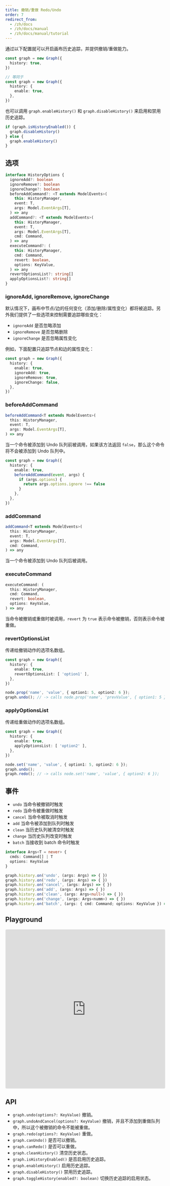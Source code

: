 ```yaml
---
title: 撤销/重做 Redo/Undo
order: 7
redirect_from:
  - /zh/docs
  - /zh/docs/manual
  - /zh/docs/manual/tutorial
---
```


通过以下配置就可以开启画布历史追踪，并提供撤销/重做能力。

```ts
const graph = new Graph({
  history: true,
})

// 等同于
const graph = new Graph({
  history: {
    enable: true,
  },
})
```

也可以调用 `graph.enableHistory()` 和 `graph.disableHistory()` 来启用和禁用历史追踪。

```ts
if (graph.isHistoryEnabled()) {
  graph.disableHistory()
} else {
  graph.enableHistory()
}
```

## 选项

```ts
interface HistoryOptions {
  ignoreAdd?: boolean
  ignoreRemove?: boolean
  ignoreChange?: boolean
  beforeAddCommand?: <T extends ModelEvents>(
    this: HistoryManager,
    event: T,
    args: Model.EventArgs[T],
  ) => any
  addCommand?: <T extends ModelEvents>(
    this: HistoryManager,
    event: T,
    args: Model.EventArgs[T],
    cmd: Command,
  ) => any
  executeCommand?: (
    this: HistoryManager,
    cmd: Command,
    revert: boolean,
    options: KeyValue,
  ) => any
  revertOptionsList?: string[]
  applyOptionsList?: string[]
}
```

### ignoreAdd, ignoreRemove, ignoreChange

默认情况下，画布中节点/边的任何变化（添加/删除/属性变化）都将被追踪。另外我们提供了一些选项来控制需要追踪哪些变化：

- `ignoreAdd` 是否忽略添加
- `ignoreRemove` 是否忽略删除
- `ignoreChange` 是否忽略属性变化

例如，下面配置只追踪节点和边的属性变化：

```ts
const graph = new Graph({
  history: {
    enable: true,
    ignoreAdd: true,
    ignoreRemove: true,
    ignoreChange: false,
  },
})
```

### beforeAddCommand 

```ts
beforeAddCommand<T extends ModelEvents>(
  this: HistoryManager,
  event: T,
  args: Model.EventArgs[T],
) => any
```

当一个命令被添加到 Undo 队列前被调用，如果该方法返回 `false`，那么这个命令将不会被添加到 Undo 队列中。

```ts
const graph = new Graph({
  history: {
    enable: true,
    beforeAddCommand(event, args) {
      if (args.options) {
        return args.options.ignore !== false
      }
    },
  },
})
```

### addCommand

```ts
addCommand<T extends ModelEvents>(
  this: HistoryManager,
  event: T,
  args: Model.EventArgs[T],
  cmd: Command,
) => any
```

当一个命令被添加到 Undo 队列后被调用。

### executeCommand

```ts
executeCommand: (
  this: HistoryManager,
  cmd: Command,
  revert: boolean,
  options: KeyValue,
) => any
```

当命令被撤销或重做时被调用，`revert` 为 `true` 表示命令被撤销，否则表示命令被重做。

### revertOptionsList

传递给撤销动作的选项名数组。

```ts
const graph = new Graph({
  history: {
    enable: true,
    revertOptionsList: [ 'option1' ],
  },
})

node.prop('name', 'value', { option1: 5, option2: 6 });
graph.undo(); // -> calls node.prop('name', 'prevValue', { option1: 5 });
```

### applyOptionsList

传递给重做动作的选项名数组。

```ts
const graph = new Graph({
  history: {
    enable: true,
    applyOptionsList: [ 'option2' ],
  },
})

node.set('name', 'value', { option1: 5, option2: 6 });
graph.undo();
graph.redo(); // -> calls node.set('name', 'value', { option2: 6 });
```

## 事件

- `undo` 当命令被撤销时触发
- `redo` 当命令被重做时触发
- `cancel` 当命令被取消时触发
- `add` 当命令被添加到队列时触发
- `clean` 当历史队列被清空时触发
- `change` 当历史队列改变时触发
- `batch` 当接收到 batch 命令时触发

```ts
interface Args<T = never> {
  cmds: Command[] | T
  options: KeyValue
}

graph.history.on('undo', (args: Args) => { })
graph.history.on('redo', (args: Args) => { })
graph.history.on('cancel', (args: Args) => { })
graph.history.on('add', (args: Args) => { })
graph.history.on('clean', (args: Args<null>) => { })
graph.history.on('change', (args: Args<numm>) => { })
graph.history.on('batch', (args: { cmd: Command; options: KeyValue }) => { })
```

## Playground

<iframe
     src="https://codesandbox.io/embed/x6-playground-history-i5b6q?fontsize=14&hidenavigation=1&theme=light&view=preview"
     style="width:100%; height:500px; border:1px solid #f0f0f0; border-radius: 4px; overflow:hidden;"
     title="x6-playground-history"
     allow="accelerometer; ambient-light-sensor; camera; encrypted-media; geolocation; gyroscope; hid; microphone; midi; payment; usb; vr; xr-spatial-tracking"
     sandbox="allow-autoplay allow-forms allow-modals allow-popups allow-presentation allow-same-origin allow-scripts"
   ></iframe>

## API
 
- `graph.undo(options?: KeyValue)` 撤销。
- `graph.undoAndCancel(options?: KeyValue)` 撤销，并且不添加到重做队列中，所以这个被撤销的命令不能被重做。
- `graph.redo(options?: KeyValue)` 重做。
- `graph.canUndo()` 是否可以撤销。
- `graph.canRedo()` 是否可以重做。
- `graph.cleanHistory()` 清空历史状态。
- `graph.isHistoryEnabled()` 是否启用历史追踪。
- `graph.enableHistory()` 启用历史追踪。
- `graph.disableHistory()` 禁用历史追踪。
- `graph.toggleHistory(enabled?: boolean)` 切换历史追踪的启用状态。
